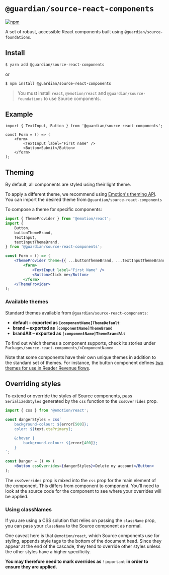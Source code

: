# `@guardian/source-react-components`

[![npm](https://img.shields.io/npm/v/@guardian/source-react-components)](https://www.npmjs.com/package/@guardian/source-react-components)

A set of robust, accessible React components built using `@guardian/source-foundations`.

## Install

```sh
$ yarn add @guardian/source-react-components
```

or

```sh
$ npm install @guardian/source-react-components
```

> You must install `react`, `@emotion/react` and `@guardian/source-foundations` to use Source components.

## Example

```tsx
import { TextInput, Button } from '@guardian/source-react-components';

const Form = () => (
    <form>
        <TextInput label="First name" />
        <Button>Submit</Button>
    </form>
);
```

## Theming

By default, all components are styled using their light theme.

To apply a different theme, we recommend using [Emotion's theming API](https://emotion.sh/docs/theming). You can import the desired theme from `@guardian/source-react-components`

To compose a theme for specific components:

```jsx
import { ThemeProvider } from '@emotion/react';
import {
    Button,
    buttonThemeBrand,
    TextInput,
    textInputThemeBrand,
} from '@guardian/source-react-components';

const Form = () => (
    <ThemeProvider theme={{ ...buttonThemeBrand, ...textInputThemeBrand }}>
        <form>
            <TextInput label="First Name" />
            <Button>Click me</Button>
        </form>
    </ThemeProvider>
);
```

### Available themes

Standard themes available from `@guardian/source-react-components`:

-   **default – exported as `[componentName]ThemeDefault`**
-   **brand – exported as `[componentName]ThemeBrand`**
-   **brandAlt – exported as `[componentName]ThemeBrandAlt`**

To find out which themes a component supports, check its stories under `Packages/source-react-components/<ComponentName>`

Note that some components have their own unique themes in addition to the standard set of themes. For instance, the button component defines [two themes for use in Reader Revenue flows](https://theguardian.design/2a1e5182b/p/435225-button/t/41a3ce).

## Overriding styles

To extend or override the styles of Source components, pass `SerializedStyles` generated by the `css` function to the `cssOverrides` prop.

```jsx
import { css } from '@emotion/react';

const dangerStyles = css`
    background-colour: ${error[500]};
    color: ${text.ctaPrimary};

    &:hover {
        background-colour: ${error[400]};
    }
`;

const Danger = () => (
    <Button cssOverrides={dangerStyles}>Delete my account</Button>
);
```

The `cssOverrides` prop is mixed into the `css` prop for the main element of the component. This differs from component to component. You'll need to look at the source code for the component to see where your overrides will be applied.

### Using classNames

If you are using a CSS solution that relies on passing the `className` prop, you can pass your `className` to the Source component as normal.

One caveat here is that `@emotion/react`, which Source components use for styling, appends style tags to the bottom of the document head. Since they appear at the end of the cascade, they tend to override other styles unless the other styles have a higher specificity.

**You may therefore need to mark overrides as** `!important` **in order to ensure they are applied.**
